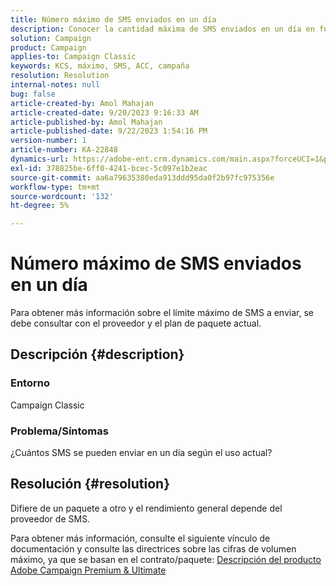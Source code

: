 ```yaml
---
title: Número máximo de SMS enviados en un día
description: Conocer la cantidad máxima de SMS enviados en un día en función del uso actual. Compruebe el paquete/contrato.
solution: Campaign
product: Campaign
applies-to: Campaign Classic
keywords: KCS, máximo, SMS, ACC, campaña
resolution: Resolution
internal-notes: null
bug: false
article-created-by: Amol Mahajan
article-created-date: 9/20/2023 9:16:33 AM
article-published-by: Amol Mahajan
article-published-date: 9/22/2023 1:54:16 PM
version-number: 1
article-number: KA-22848
dynamics-url: https://adobe-ent.crm.dynamics.com/main.aspx?forceUCI=1&pagetype=entityrecord&etn=knowledgearticle&id=da35ed5d-9657-ee11-be6f-6045bd0061cb
exl-id: 378825be-6ff0-4241-bcec-5c097e1b2eac
source-git-commit: aa6a79635380eda913ddd95da0f2b97fc975356e
workflow-type: tm+mt
source-wordcount: '132'
ht-degree: 5%

---
```


# Número máximo de SMS enviados en un día


Para obtener más información sobre el límite máximo de SMS a enviar, se debe consultar con el proveedor y el plan de paquete actual.

## Descripción {#description}


### <b>Entorno</b>

Campaign Classic



### <b>Problema/Síntomas</b>

¿Cuántos SMS se pueden enviar en un día según el uso actual?


## Resolución {#resolution}


Difiere de un paquete a otro y el rendimiento general depende del proveedor de SMS.

Para obtener más información, consulte el siguiente vínculo de documentación y consulte las directrices sobre las cifras de volumen máximo, ya que se basan en el contrato/paquete:
[Descripción del producto Adobe Campaign Premium &amp; Ultimate](https://helpx.adobe.com/legal/product-descriptions/campaign.html)
